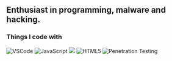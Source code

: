 ## Enthusiast in programming, malware and hacking.

<h3>Things I code with</h3>
<p>
  <img alt="VSCode"src="https://img.shields.io/badge/-Visual%20Studio%20Code-23A9F2?style=flat-square&logo=Visual%20Studio%20Code&logoColor=white"/>
  <img alt="JavaScript" src="https://img.shields.io/badge/JavaScript-323330?style=flat-square&logo=javascript&logoColor=F7DF1E"/>
  <img src="https://img.shields.io/badge/Python-14354C?style=flat-saure&logo=python&logoColor=white"/>
  <img alt="HTML5" src="https://img.shields.io/badge/HTML5-E34F26?style=flat-square&logo=html5&logoColor=white"/>
  <img alt="Penetration Testing" src="https://img.shields.io/badge/Pentest-6A0DAD?style=flat-square&logo=kalilinux&logoColor=white"/>

</p>

